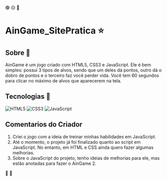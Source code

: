 🟢 🟡 🔴

# AinGame_SitePratica :star:

## Sobre :page_with_curl:

AinGame é um jogo criado com HTML5, CSS3 e JavaScript. Ele é bem simples: possui 3 tipos de alvos, sendo que um deles dá pontos, outro dá o dobro de pontos e o terceiro faz você perder vida. Você tem 60 segundos para clicar no máximo de alvos que aparecerem na tela.

## Tecnologias :wrench:

![HTML5](https://img.shields.io/badge/html5-%23E34F26.svg?style=for-the-badge&logo=html5&logoColor=white)
![CSS3](https://img.shields.io/badge/css3-%231572B6.svg?style=for-the-badge&logo=css3&logoColor=white)
![JavaScript](https://img.shields.io/badge/javascript-%23323330.svg?style=for-the-badge&logo=javascript&logoColor=%23F7DF1E) 

## Comentarios do Criador

1. Criei o jogo com a ideia de treinar minhas habilidades em JavaScript.
2. Até o momento, o projeto já foi finalizado quanto ao script em JavaScript. No entanto, em HTML e CSS ainda quero fazer algumas melhorias.
3. Sobre o JavaScript do projeto, tenho ideias de melhorias para ele, mas estão anotadas para fazer o AinGame 2.

:star2: :star2: